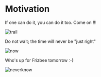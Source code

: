 # Motivation

If one can do it, you can do it too. Come on !!!

![trail](https://user-images.githubusercontent.com/40513098/41807185-b6ae5c98-76c2-11e8-8ecc-e20463356fd8.png)

Do not wait; the time will never be "just right"

![now](https://user-images.githubusercontent.com/40513098/41807097-377a834e-76c1-11e8-9261-13dc4872d7ea.jpg)

Who's up for Frizbee tomorrow :-)

![neverknow](https://user-images.githubusercontent.com/40513098/41807243-a0fa9154-76c3-11e8-8481-bf47f4c00321.jpg)

